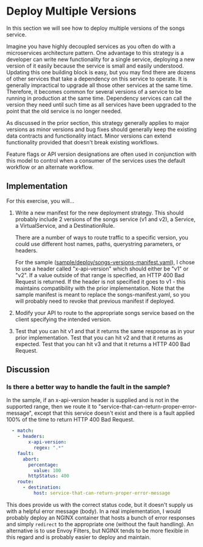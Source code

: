 # Deploy Multiple Versions

In this section we will see how to deploy multiple versions of the songs service.

Imagine you have highly decoupled services as you often do with a microservices architecture pattern. One advantage to this strategy is a developer can write new functionality for a single service, deploying a new version of it easily because the service is small and easily understood. Updating this one building block is easy, but you may find there are dozens of other services that take a dependency on this service to operate. It is generally impractical to upgrade all those other services at the same time. Therefore, it becomes common for several versions of a service to be running in production at the same time. Dependency services can call the version they need until such time as all services have been upgraded to the point that the old service is no longer needed.

As discussed in the prior section, this strategy generally applies to major versions as minor versions and bug fixes should generally keep the existing data contracts and functionality intact. Minor versions can extend functionality provided that doesn't break existing workflows.

Feature flags or API version designations are often used in conjunction with this model to control when a consumer of the services uses the default workflow or an alternate workflow.

## Implementation

For this exercise, you will...

1. Write a new manifest for the new deployment strategy. This should probably include 2 versions of the songs service (v1 and v2), a Service, a VirtualService, and a DestinationRule.

    There are a number of ways to route traffic to a specific version, you could use different host names, paths, querystring parameters, or headers.
    
    For the sample ([sample/deploy/songs-versions-manifest.yaml](sample/deploy/songs-versions-manifest.yaml)), I chose to use a header called "x-api-version" which should either be "v1" or "v2". If a value outside of that range is specified, an HTTP 400 Bad Request is returned. If the header is not specified it goes to v1 - this maintains compatibility with the prior implementation. Note that the sample manifest is meant to replace the songs-manifest.yaml, so you will probably need to revoke that previous manifest if deployed.

2. Modify your API to route to the appropriate songs service based on the client specifying the intended version.

3. Test that you can hit v1 and that it returns the same response as in your prior implementation. Test that you can hit v2 and that it returns as expected. Test that you can hit v3 and that it returns a HTTP 400 Bad Request.

## Discussion

### Is there a better way to handle the fault in the sample?

In the sample, if an x-api-version header is supplied and is not in the supported range, then we route it to "service-that-can-return-proper-error-message", except that this service doesn't exist and there is a fault applied 100% of the time to return HTTP 400 Bad Request.

```yaml
  - match:
    - headers:
        x-api-version:
          regex: ".*"
    fault:
      abort:
        percentage:
          value: 100
        httpStatus: 400
    route:
      - destination:
          host: service-that-can-return-proper-error-message
```

This does provide us with the correct status code, but it doesn't supply us with a helpful error message (body). In a real implementation, I would probably deploy an NGINX container that hosts a bunch of error responses and simply `redirect` to the appropriate one (without the fault handling). An alternative is to use Envoy Filters, but NGINX tends to be more flexible in this regard and is probably easier to deploy and maintain.